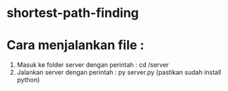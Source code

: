 # shortest-path-finding

# Cara menjalankan file :

1. Masuk ke folder server dengan perintah :
   cd /server
2. Jalankan server dengan perintah :
   py server.py (pastikan sudah install python)
